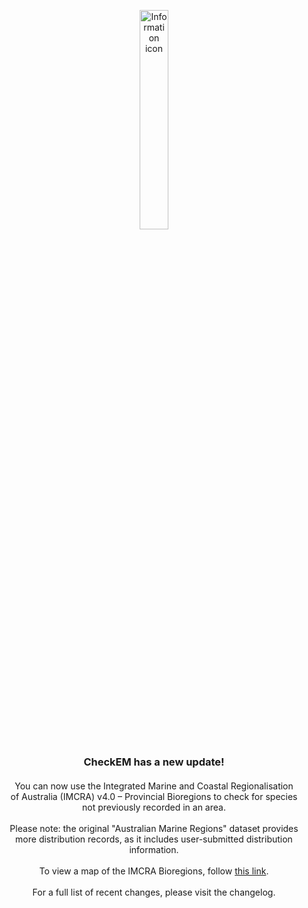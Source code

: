 <p style="text-align: center;">
  <img src="info.png" alt="Information icon" width="30%" />
</p>

<h3 style="text-align: center;">
  <b>CheckEM has a new update!</b>
</h3>

<h4 style="text-align: center; font-weight: normal;">
  You can now use the Integrated Marine and Coastal Regionalisation<br> 
  of Australia (IMCRA) v4.0 – Provincial Bioregions to check for species <br>
  not previously recorded in an area.
  <br><br>
  Please note: the original "Australian Marine Regions" dataset provides <br>
  more distribution records, as it includes user-submitted distribution information.
  <br><br>
  To view a map of the IMCRA Bioregions, follow <a href="https://fed.dcceew.gov.au/datasets/erin::integrated-marine-and-coastal-regionalisation-of-australia-imcra-v4-0-provincial-bioregions/explore" target="_blank">this link</a>.
  <br><br>
  For a full list of recent changes, please visit the changelog.
</h4>